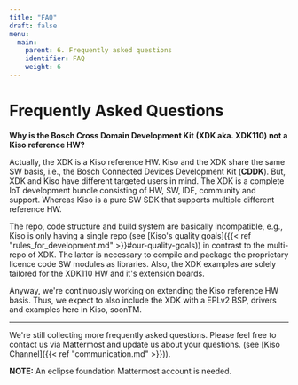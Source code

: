 ```yaml
---
title: "FAQ"
draft: false
menu:
  main:
    parent: 6. Frequently asked questions
    identifier: FAQ
    weight: 6
---
```


# Frequently Asked Questions


**Why is the Bosch Cross Domain Development Kit (XDK aka. XDK110) not a Kiso reference HW?**

Actually, the XDK is a Kiso reference HW. Kiso and the XDK share the same SW basis, i.e., the Bosch Connected Devices Development Kit (**CDDK**). But, XDK and Kiso have different targeted users in mind. The XDK is a complete IoT development bundle consisting of HW, SW, IDE, community and support. Whereas Kiso is a pure SW SDK that supports multiple different reference HW.

The repo, code structure and build system are basically incompatible, e.g., Kiso is only having a single repo (see [Kiso's quality goals]({{< ref "rules_for_development.md" >}}#our-quality-goals)) in contrast to the multi-repo of XDK. The latter is necessary to compile and package the proprietary licence code SW modules as libraries. Also, the XDK examples are solely tailored for the XDK110 HW and it's extension boards.

Anyway, we're continuously working on extending the Kiso reference HW basis. Thus, we expect to also include the XDK with a EPLv2 BSP, drivers and examples here in Kiso, soonTM.

------
We're still collecting more frequently asked questions.
Please feel free to contact us via Mattermost and update us about your questions. (see  [Kiso Channel]({{< ref "communication.md" >}})). 

**NOTE:**   An eclipse foundation Mattermost account is needed.